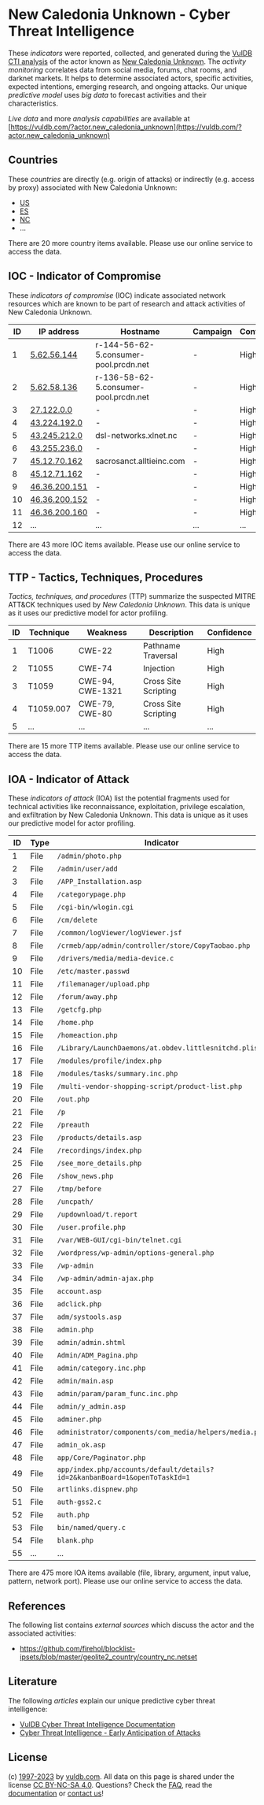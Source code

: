 # New Caledonia Unknown - Cyber Threat Intelligence

These _indicators_ were reported, collected, and generated during the [VulDB CTI analysis](https://vuldb.com/?kb.cti) of the actor known as [New Caledonia Unknown](https://vuldb.com/?actor.new_caledonia_unknown). The _activity monitoring_ correlates data from social media, forums, chat rooms, and darknet markets. It helps to determine associated actors, specific activities, expected intentions, emerging research, and ongoing attacks. Our unique _predictive model_ uses _big data_ to forecast activities and their characteristics.

_Live data_ and more _analysis capabilities_ are available at [https://vuldb.com/?actor.new_caledonia_unknown](https://vuldb.com/?actor.new_caledonia_unknown)

## Countries

These _countries_ are directly (e.g. origin of attacks) or indirectly (e.g. access by proxy) associated with New Caledonia Unknown:

* [US](https://vuldb.com/?country.us)
* [ES](https://vuldb.com/?country.es)
* [NC](https://vuldb.com/?country.nc)
* ...

There are 20 more country items available. Please use our online service to access the data.

## IOC - Indicator of Compromise

These _indicators of compromise_ (IOC) indicate associated network resources which are known to be part of research and attack activities of New Caledonia Unknown.

ID | IP address | Hostname | Campaign | Confidence
-- | ---------- | -------- | -------- | ----------
1 | [5.62.56.144](https://vuldb.com/?ip.5.62.56.144) | r-144-56-62-5.consumer-pool.prcdn.net | - | High
2 | [5.62.58.136](https://vuldb.com/?ip.5.62.58.136) | r-136-58-62-5.consumer-pool.prcdn.net | - | High
3 | [27.122.0.0](https://vuldb.com/?ip.27.122.0.0) | - | - | High
4 | [43.224.192.0](https://vuldb.com/?ip.43.224.192.0) | - | - | High
5 | [43.245.212.0](https://vuldb.com/?ip.43.245.212.0) | dsl-networks.xlnet.nc | - | High
6 | [43.255.236.0](https://vuldb.com/?ip.43.255.236.0) | - | - | High
7 | [45.12.70.162](https://vuldb.com/?ip.45.12.70.162) | sacrosanct.alltieinc.com | - | High
8 | [45.12.71.162](https://vuldb.com/?ip.45.12.71.162) | - | - | High
9 | [46.36.200.151](https://vuldb.com/?ip.46.36.200.151) | - | - | High
10 | [46.36.200.152](https://vuldb.com/?ip.46.36.200.152) | - | - | High
11 | [46.36.200.160](https://vuldb.com/?ip.46.36.200.160) | - | - | High
12 | ... | ... | ... | ...

There are 43 more IOC items available. Please use our online service to access the data.

## TTP - Tactics, Techniques, Procedures

_Tactics, techniques, and procedures_ (TTP) summarize the suspected MITRE ATT&CK techniques used by _New Caledonia Unknown_. This data is unique as it uses our predictive model for actor profiling.

ID | Technique | Weakness | Description | Confidence
-- | --------- | -------- | ----------- | ----------
1 | T1006 | CWE-22 | Pathname Traversal | High
2 | T1055 | CWE-74 | Injection | High
3 | T1059 | CWE-94, CWE-1321 | Cross Site Scripting | High
4 | T1059.007 | CWE-79, CWE-80 | Cross Site Scripting | High
5 | ... | ... | ... | ...

There are 15 more TTP items available. Please use our online service to access the data.

## IOA - Indicator of Attack

These _indicators of attack_ (IOA) list the potential fragments used for technical activities like reconnaissance, exploitation, privilege escalation, and exfiltration by New Caledonia Unknown. This data is unique as it uses our predictive model for actor profiling.

ID | Type | Indicator | Confidence
-- | ---- | --------- | ----------
1 | File | `/admin/photo.php` | High
2 | File | `/admin/user/add` | High
3 | File | `/APP_Installation.asp` | High
4 | File | `/categorypage.php` | High
5 | File | `/cgi-bin/wlogin.cgi` | High
6 | File | `/cm/delete` | Medium
7 | File | `/common/logViewer/logViewer.jsf` | High
8 | File | `/crmeb/app/admin/controller/store/CopyTaobao.php` | High
9 | File | `/drivers/media/media-device.c` | High
10 | File | `/etc/master.passwd` | High
11 | File | `/filemanager/upload.php` | High
12 | File | `/forum/away.php` | High
13 | File | `/getcfg.php` | Medium
14 | File | `/home.php` | Medium
15 | File | `/homeaction.php` | High
16 | File | `/Library/LaunchDaemons/at.obdev.littlesnitchd.plist` | High
17 | File | `/modules/profile/index.php` | High
18 | File | `/modules/tasks/summary.inc.php` | High
19 | File | `/multi-vendor-shopping-script/product-list.php` | High
20 | File | `/out.php` | Medium
21 | File | `/p` | Low
22 | File | `/preauth` | Medium
23 | File | `/products/details.asp` | High
24 | File | `/recordings/index.php` | High
25 | File | `/see_more_details.php` | High
26 | File | `/show_news.php` | High
27 | File | `/tmp/before` | Medium
28 | File | `/uncpath/` | Medium
29 | File | `/updownload/t.report` | High
30 | File | `/user.profile.php` | High
31 | File | `/var/WEB-GUI/cgi-bin/telnet.cgi` | High
32 | File | `/wordpress/wp-admin/options-general.php` | High
33 | File | `/wp-admin` | Medium
34 | File | `/wp-admin/admin-ajax.php` | High
35 | File | `account.asp` | Medium
36 | File | `adclick.php` | Medium
37 | File | `adm/systools.asp` | High
38 | File | `admin.php` | Medium
39 | File | `admin/admin.shtml` | High
40 | File | `Admin/ADM_Pagina.php` | High
41 | File | `admin/category.inc.php` | High
42 | File | `admin/main.asp` | High
43 | File | `admin/param/param_func.inc.php` | High
44 | File | `admin/y_admin.asp` | High
45 | File | `adminer.php` | Medium
46 | File | `administrator/components/com_media/helpers/media.php` | High
47 | File | `admin_ok.asp` | Medium
48 | File | `app/Core/Paginator.php` | High
49 | File | `app/index.php/accounts/default/details?id=2&kanbanBoard=1&openToTaskId=1` | High
50 | File | `artlinks.dispnew.php` | High
51 | File | `auth-gss2.c` | Medium
52 | File | `auth.php` | Medium
53 | File | `bin/named/query.c` | High
54 | File | `blank.php` | Medium
55 | ... | ... | ...

There are 475 more IOA items available (file, library, argument, input value, pattern, network port). Please use our online service to access the data.

## References

The following list contains _external sources_ which discuss the actor and the associated activities:

* https://github.com/firehol/blocklist-ipsets/blob/master/geolite2_country/country_nc.netset

## Literature

The following _articles_ explain our unique predictive cyber threat intelligence:

* [VulDB Cyber Threat Intelligence Documentation](https://vuldb.com/?kb.cti)
* [Cyber Threat Intelligence - Early Anticipation of Attacks](https://www.scip.ch/en/?labs.20201022)

## License

(c) [1997-2023](https://vuldb.com/?kb.changelog) by [vuldb.com](https://vuldb.com/?kb.about). All data on this page is shared under the license [CC BY-NC-SA 4.0](https://creativecommons.org/licenses/by-nc-sa/4.0/). Questions? Check the [FAQ](https://vuldb.com/?kb.faq), read the [documentation](https://vuldb.com/?kb) or [contact us](https://vuldb.com/?contact)!
